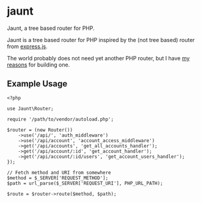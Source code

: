 # jaunt
Jaunt, a tree based router for PHP.

Jaunt is a tree based router for PHP inspired by the (not tree based) router from [express.js](). 

The world probably does not need yet another PHP router, but I have [my reasons](why.md) for building one.

## Example Usage
```
<?php

use Jaunt\Router;

require '/path/to/vendor/autoload.php';

$router = (new Router())
    ->use('/api/', 'auth_middleware')
    ->use('/api/account', 'account_access_middleware')
    ->get('/api/accounts', 'get_all_accounts_handler');
    ->get('/api/account/:id', 'get_account_handler');
    ->get('/api/account/:id/users', 'get_account_users_handler');
});

// Fetch method and URI from somewhere
$method = $_SERVER['REQUEST_METHOD'];
$path = url_parse($_SERVER['REQUEST_URI'], PHP_URL_PATH);

$route = $router->route($method, $path);
```


